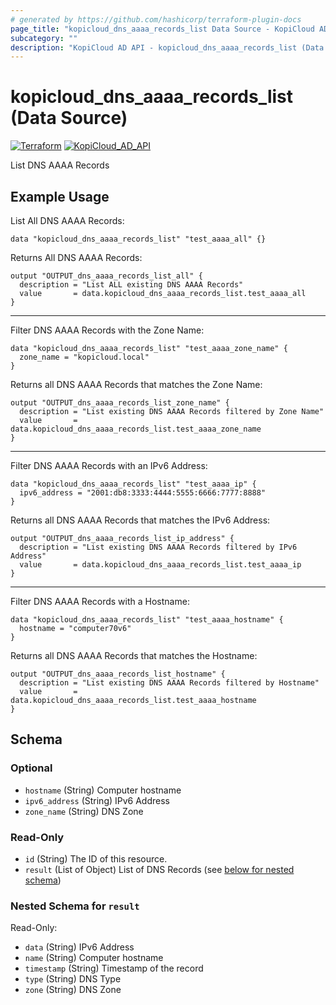 ```yaml
---
# generated by https://github.com/hashicorp/terraform-plugin-docs
page_title: "kopicloud_dns_aaaa_records_list Data Source - KopiCloud AD Provider"
subcategory: ""
description: "KopiCloud AD API - kopicloud_dns_aaaa_records_list (Data Source)"
---
```


# kopicloud_dns_aaaa_records_list (Data Source)
[![Terraform](https://img.shields.io/badge/terraform-v1.3+-blue.svg)](https://www.terraform.io/downloads.html) 
[![KopiCloud_AD_API](https://img.shields.io/badge/kopiCloud_ad-v1.0+-blueviolet.svg)](https://www.kopicloud-ad-api.com)

List DNS AAAA Records

## Example Usage

List All DNS AAAA Records:
```
data "kopicloud_dns_aaaa_records_list" "test_aaaa_all" {}
```

Returns All DNS AAAA Records:
```
output "OUTPUT_dns_aaaa_records_list_all" {
  description = "List ALL existing DNS AAAA Records"
  value       = data.kopicloud_dns_aaaa_records_list.test_aaaa_all
}
```

----

Filter DNS AAAA Records with the Zone Name:
```
data "kopicloud_dns_aaaa_records_list" "test_aaaa_zone_name" {
  zone_name = "kopicloud.local"
}
```

Returns all DNS AAAA Records that matches the Zone Name:
```
output "OUTPUT_dns_aaaa_records_list_zone_name" {
  description = "List existing DNS AAAA Records filtered by Zone Name"
  value       = data.kopicloud_dns_aaaa_records_list.test_aaaa_zone_name
}
```

----

Filter DNS AAAA Records with an IPv6 Address:

```
data "kopicloud_dns_aaaa_records_list" "test_aaaa_ip" {
  ipv6_address = "2001:db8:3333:4444:5555:6666:7777:8888"
}
```

Returns all DNS AAAA Records that matches the IPv6 Address:
```
output "OUTPUT_dns_aaaa_records_list_ip_address" {
  description = "List existing DNS AAAA Records filtered by IPv6 Address"
  value       = data.kopicloud_dns_aaaa_records_list.test_aaaa_ip
}
```

----

Filter DNS AAAA Records with a Hostname:
```
data "kopicloud_dns_aaaa_records_list" "test_aaaa_hostname" {
  hostname = "computer70v6"
}
```

Returns all DNS AAAA Records that matches the Hostname:
```
output "OUTPUT_dns_aaaa_records_list_hostname" {
  description = "List existing DNS AAAA Records filtered by Hostname"
  value       = data.kopicloud_dns_aaaa_records_list.test_aaaa_hostname
}
```

<!-- schema generated by tfplugindocs -->
## Schema

### Optional

- `hostname` (String) Computer hostname
- `ipv6_address` (String) IPv6 Address
- `zone_name` (String) DNS Zone

### Read-Only

- `id` (String) The ID of this resource.
- `result` (List of Object) List of DNS Records (see [below for nested schema](#nestedatt--result))

<a id="nestedatt--result"></a>
### Nested Schema for `result`

Read-Only:

- `data` (String) IPv6 Address
- `name` (String) Computer hostname
- `timestamp` (String) Timestamp of the record
- `type` (String) DNS Type
- `zone` (String) DNS Zone
